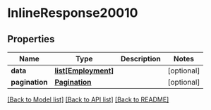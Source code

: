 # InlineResponse20010

## Properties
Name | Type | Description | Notes
------------ | ------------- | ------------- | -------------
**data** | [**list[Employment]**](Employment.md) |  | [optional] 
**pagination** | [**Pagination**](Pagination.md) |  | [optional] 

[[Back to Model list]](../README.md#documentation-for-models) [[Back to API list]](../README.md#documentation-for-api-endpoints) [[Back to README]](../README.md)


